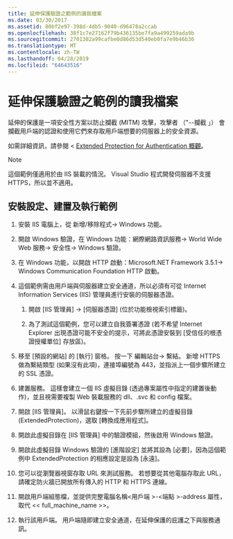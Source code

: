 ```yaml
---
title: 延伸保護驗證之範例的讀我檔案
ms.date: 03/30/2017
ms.assetid: 80bf2e97-398d-4db5-9040-d96478a2ccab
ms.openlocfilehash: 38f1c7e27162f79b436135be7fa9a499259ada9b
ms.sourcegitcommit: 2701302a99cafbe0d86d53d540eb0fa7e9b46b36
ms.translationtype: MT
ms.contentlocale: zh-TW
ms.lasthandoff: 04/28/2019
ms.locfileid: "64643516"
---
```

# <a name="readme-for-extended-protection-authentication-sample"></a>延伸保護驗證之範例的讀我檔案
延伸的保護是一項安全性方案以防止攔截 (MITM) 攻擊，攻擊者 （"--攔截 」） 會攔截用戶端的認證和使用它們來存取用戶端想要的伺服器上的安全資源。  
  
 如需詳細資訊，請參閱 < [Extended Protection for Authentication 概觀](../../../../docs/framework/wcf/feature-details/extended-protection-for-authentication-overview.md)。  
  
> [!NOTE]
>  這個範例僅適用於由 IIS 裝載的情況。 Visual Studio 程式開發伺服器不支援 HTTPS，所以並不適用。  
  
## <a name="to-set-up-build-and-run-the-sample"></a>安裝設定、建置及執行範例  
  
1. 安裝 IIS 電腦上，從 新增/移除程式-> Windows 功能。  
  
2. 開啟 Windows 驗證，在 Windows 功能：網際網路資訊服務-> World Wide Web 服務-> 安全性-> Windows 驗證。  
  
3. 在 Windows 功能，以開啟 HTTP 啟動：Microsoft.NET Framework 3.5.1-> Windows Communication Foundation HTTP 啟動。  
  
4. 這個範例需由用戶端與伺服器建立安全通道，所以必須有可從 Internet Information Services (IIS) 管理員進行安裝的伺服器憑證。  
  
    1. 開啟 [IIS 管理員] -> [伺服器憑證] \(位於功能檢視索引標籤)。  
  
    2. 為了測試這個範例，您可以建立自我簽署憑證  (若不希望 Internet Explorer 出現憑證可能不安全的提示，可將此憑證安裝到 [受信任的根憑證授權單位] 存放區)。  
  
5. 移至 [預設的網站] 的 [執行] 窗格。 按一下 編輯站台-> 繫結。 新增 HTTPS 做為繫結類型 (如果沒有此項)，連接埠編號為 443，並指派上一個步驟所建立的 SSL 憑證。  
  
6. 建置服務。 這樣會建立一個 IIS 虛擬目錄 (透過專案屬性中指定的建置後動作)，並且視需要複製 Web 裝載服務的 dll、.svc 和 config 檔案。  
  
7. 開啟 [IIS 管理員]。 以滑鼠右鍵按一下先前步驟所建立的虛擬目錄 (ExtendedProtection)，選取 [轉換成應用程式]。  
  
8. 開啟此虛擬目錄在 [IIS 管理員] 中的驗證模組，然後啟用 Windows 驗證。  
  
9. 開啟此虛擬目錄 Windows 驗證的 [進階設定] 並將其設為 [必要]，因為這個範例中 ExtendedProtection 的相應設定是設為 [永遠]。  
  
10. 您可以從瀏覽器視窗存取 URL 來測試服務。 若想要從其他電腦存取此 URL，請確定防火牆已開放所有傳入的 HTTP 和 HTTPS 連線。  
  
11. 開啟用戶端組態檔，並提供完整電腦名稱\<用戶端 >-\<端點 >-address 屬性，取代 << full_machine_name >>。  
  
12. 執行該用戶端。 用戶端隨即建立安全通道，在延伸保護的庇護之下與服務通訊。
